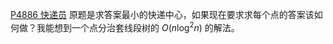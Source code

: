 [P4886 快递员](https://www.luogu.com.cn/problem/P4886) 原题是求答案最小的快递中心，如果现在要求求每个点的答案该如何做？我能想到一个点分治套线段树的 $O(n\log^2n)$ 的解法。